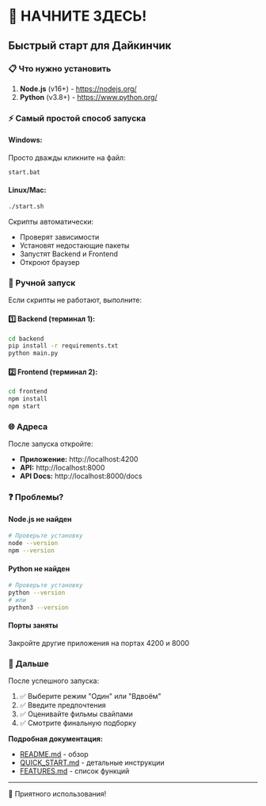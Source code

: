 # 🚀 НАЧНИТЕ ЗДЕСЬ!

## Быстрый старт для Дайкинчик

### 📋 Что нужно установить

1. **Node.js** (v16+) - https://nodejs.org/
2. **Python** (v3.8+) - https://www.python.org/

### ⚡ Самый простой способ запуска

#### Windows:
Просто дважды кликните на файл:
```
start.bat
```

#### Linux/Mac:
```bash
./start.sh
```

Скрипты автоматически:
- Проверят зависимости
- Установят недостающие пакеты
- Запустят Backend и Frontend
- Откроют браузер

### 🔧 Ручной запуск

Если скрипты не работают, выполните:

#### 1️⃣ Backend (терминал 1):
```bash
cd backend
pip install -r requirements.txt
python main.py
```

#### 2️⃣ Frontend (терминал 2):
```bash
cd frontend
npm install
npm start
```

### 🌐 Адреса

После запуска откройте:
- **Приложение:** http://localhost:4200
- **API:** http://localhost:8000
- **API Docs:** http://localhost:8000/docs

### ❓ Проблемы?

#### Node.js не найден
```bash
# Проверьте установку
node --version
npm --version
```

#### Python не найден
```bash
# Проверьте установку
python --version
# или
python3 --version
```

#### Порты заняты
Закройте другие приложения на портах 4200 и 8000

### 📖 Дальше

После успешного запуска:
1. ✅ Выберите режим "Один" или "Вдвоём"
2. ✅ Введите предпочтения
3. ✅ Оценивайте фильмы свайпами
4. ✅ Смотрите финальную подборку

**Подробная документация:**
- [README.md](README.md) - обзор
- [QUICK_START.md](QUICK_START.md) - детальные инструкции
- [FEATURES.md](FEATURES.md) - список функций

---

💖 Приятного использования!

